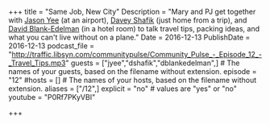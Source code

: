 +++
title = "Same Job, New City"
Description = "Mary and PJ get together with [Jason Yee](http://twitter.com/gitbisect) (at an airport), [Davey Shafik](http://twitter.com/dshafik) (just home from a trip), and [David Blank-Edelman](http://twitter.com/otterbook) (in a hotel room) to talk travel tips, packing ideas, and what you can't live without on a plane."
Date = 2016-12-13
PublishDate = 2016-12-13
podcast_file = "http://traffic.libsyn.com/communitypulse/Community_Pulse_-_Episode_12_-_Travel_Tips.mp3"
guests = ["jyee","dshafik","dblankedelman",] # The names of your guests, based on the filename without extension.
episode = "12"
#hosts = [] # The names of your hosts, based on the filename without extension.
aliases = ["/12",]
explicit = "no" # values are "yes" or "no"
youtube = "P0Rf7PKyVBI"

+++

